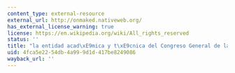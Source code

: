 ```yaml
---
content_type: external-resource
external_url: http://onmaked.nativeweb.org/
has_external_license_warning: true
license: https://en.wikipedia.org/wiki/All_rights_reserved
status: ''
title: "la entidad acad\xE9mica y t\xE9cnica del Congreso General de la Cultura Kuna"
uid: 4fca5e22-54db-4a99-9d1d-417be8249086
wayback_url: ''
---
```

